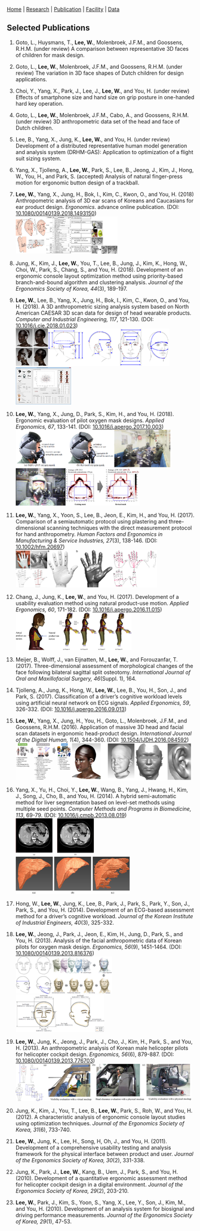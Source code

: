 [Home](README.md) | [Research](research.md) | [Publication](publication.md) | [Facility](facility.md) | [Data](data.md)

## Selected Publications

1.	Goto, L., Huysmans, T., **Lee, W.**, Molenbroek, J.F.M., and Goossens, R.H.M. (under review) A comparison between representative 3D faces of children for mask design.

1.	Goto, L., **Lee, W.**, Molenbroek, J.F.M., and Goossens, R.H.M. (under review) The variation in 3D face shapes of Dutch children for design applications.

1. Choi, Y., Yang, X., Park, J., Lee, J., **Lee, W.**, and You, H. (under review) Effects of smartphone size and hand size on grip posture in one-handed hard key operation.

1. Goto, L., **Lee, W.**, Molenbroek, J.F.M., Cabo, A., and Goossens, R.H.M. (under review) 3D anthropometric data set of the head and face of Dutch children.

1. Lee, B., Yang, X., Jung, K., **Lee, W.**, and You, H. (under review) Development of a distributed representative human model generation and analysis system (DRHM-GAS): Application to optimization of a flight suit sizing system.

1. Yang, X., Tjolleng, A., **Lee, W.**, Park, S., Lee, B., Jeong, J., Kim, J., Hong, W., You, H., and Park, S. (accepted) Analysis of natural finger-press motion for ergonomic button design of a trackball.

1. **Lee, W.**, Yang, X., Jung, H., Bok, I., Kim, C., Kwon, O., and You, H. (2018) Anthropometric analysis of 3D ear scans of Koreans and Caucasians for ear product design. *Ergonomics*. advance online publication. (DOI: [10.1080/00140139.2018.1493150](https://doi.org/10.1080/00140139.2018.1493150))<br><img src="img/publication/2018_ear_01.jpg" height="100"><img src="img/publication/2018_ear_02.jpg" height="100">

1. Jung, K., Kim, J., **Lee, W.**, You, T., Lee, B., Jung, J., Kim, K., Hong, W., Choi, W., Park, S., Chang, S., and You, H. (2018). Development of an ergonomic console layout optimization method using priority-based branch-and-bound algorithm and clustering analysis. *Journal of the Ergonomics Society of Korea, 44*(3), 189-197.

1. **Lee, W.**, Lee, B., Yang, X., Jung, H., Bok, I., Kim, C., Kwon, O., and You, H. (2018). A 3D anthropometric sizing analysis system based on North American CAESAR 3D scan data for design of head wearable products. *Computer and Industrial Engineering, 117*, 121-130. (DOI: [10.1016/j.cie.2018.01.023](https://doi.org/10.1016/j.cie.2018.01.023))<br><img src="img/publication/2018_3DASAS_01.png" height="100"><img src="img/publication/2018_3DASAS_02.png" height="100"><img src="img/publication/2018_3DASAS_03.png" height="100">

1. **Lee, W.**, Yang, X., Jung, D., Park, S., Kim, H., and You, H. (2018). Ergonomic evaluation of pilot oxygen mask designs. *Applied Ergonomics, 67*, 133-141. (DOI: [10.1016/j.apergo.2017.10.003](https://doi.org/10.1016/j.apergo.2017.10.003))<br><img src="img/publication/2018_MaskDesign_01.png" height="100"><img src="img/publication/2018_MaskDesign_02.jpg" height="100"><img src="img/publication/2018_MaskDesign_03.jpg" height="100"><img src="img/publication/2018_MaskDesign_04.png" height="100">

1. **Lee, W.**, Yang, X., Yoon, S., Lee, B., Jeon, E., Kim, H., and You, H. (2017). Comparison of a semiautomatic protocol using plastering and three-dimensional scanning techniques with the direct measurement protocol for hand anthropometry. *Human Factors and Ergonomics in Manufacturing & Service Industries, 27*(3), 138-146. (DOI: [10.1002/hfm.20697](https://doi.org/10.1002/hfm.20697))<br><img src="img/publication/2017_3D_SAMP_01.jpg" height="100"><img src="img/publication/2017_3D_SAMP_02.jpg" height="100"><img src="img/publication/2017_3D_SAMP_03.png" height="100">

1. Chang, J., Jung, K., **Lee, W.**, and You, H. (2017). Development of a usability evaluation method using natural product-use motion. *Applied Ergonomics, 60*, 171-182. (DOI: [10.1016/j.apergo.2016.11.015](https://doi.org/10.1016/j.apergo.2016.11.015))<br><img src="img/publication/2017_NaturalMotion_01.jpg" height="100"><img src="img/publication/2017_NaturalMotion_02.jpg" height="100">

1. Meijer, B., Wolff, J., van Eijnatten, M., **Lee, W.**, and Forouzanfar, T. (2017). Three-dimensional assessment of morphological changes of the face following bilateral sagittal split osteotomy. *International Journal of Oral and Maxillofacial Surgery, 46*(Suppl. 1), 164.

1. Tjolleng, A., Jung, K., Hong, W., **Lee, W.**, Lee, B., You, H., Son, J., and Park, S. (2017). Classification of a driver’s cognitive workload levels using artificial neural network on ECG signals. *Applied Ergonomics, 59*, 326-332. (DOI: [10.1016/j.apergo.2016.09.013](https://doi.org/10.1016/j.apergo.2016.09.013))

1. **Lee, W.**, Yang, X., Jung, H., You, H., Goto, L., Molenbroek, J.F.M., and Goossens, R.H.M. (2016). Application of massive 3D head and facial scan datasets in ergonomic head-product design. *International Journal of the Digital Human, 1*(4), 344-360. (DOI: [10.1504/IJDH.2016.084592](https://www.inderscienceonline.com/doi/abs/10.1504/IJDH.2016.084592))<br><img src="img/publication/2016_Massive3DScans_01.png" height="100"><img src="img/publication/2016_Massive3DScans_02.png" height="100">

1. Yang, X., Yu, H., Choi, Y., **Lee, W.**, Wang, B., Yang, J., Hwang, H., Kim, J., Song, J., Cho, B., and You, H. (2014). A hybrid semi-automatic method for liver segmentation based on level-set methods using multiple seed points. *Computer Methods and Programs in Biomedicine, 113*, 69-79. (DOI: [10.1016/j.cmpb.2013.08.019](https://doi.org/10.1016/j.cmpb.2013.08.019))<br><img src="img/publication/2014_DrLiver_01.jpg" height="100"><img src="img/publication/2014_DrLiver_02.jpg" height="100">

1. Hong, W., **Lee, W.**, Jung, K., Lee, B., Park, J., Park, S., Park, Y., Son, J., Park, S., and You, H. (2014). Development of an ECG-based assessment method for a driver’s cognitive workload. *Journal of the Korean Institute of Industrial Engineers, 40*(3), 325-332.

1. **Lee, W.**, Jeong, J., Park, J., Jeon, E., Kim, H., Jung, D., Park, S., and You, H. (2013). Analysis of the facial anthropometric data of Korean pilots for oxygen mask design. *Ergonomics, 56*(9), 1451-1464. (DOI: [10.1080/00140139.2013.816376](https://doi.org/10.1080/00140139.2013.816376))<br><img src="img/publication/2013_FaceAnthro_01.jpg" height="100"><img src="img/publication/2013_FaceAnthro_02.png" height="100"><img src="img/publication/2013_FaceAnthro_03.png" height="100">

1. **Lee, W.**, Jung, K., Jeong, J., Park, J., Cho, J., Kim, H., Park, S., and You, H. (2013). An anthropometric analysis of Korean male helicopter pilots for helicopter cockpit design. *Ergonomics, 56*(6), 879-887. (DOI: [10.1080/00140139.2013.776703](https://doi.org/10.1080/00140139.2013.776703))<br><img src="img/publication/2013_BodyAnthro_01.jpg" height="100"><img src="img/publication/2013_BodyAnthro_02.png" height="100">

1. Jung, K., Kim, J., You, T., Lee, B., **Lee, W.**, Park, S., Roh, W., and You, H. (2012). A characteristic analysis of ergonomic console layout studies using optimization techniques. *Journal of the Ergonomics Society of Korea, 31*(6), 733-740.

1. **Lee, W.**, Jung, K., Lee, H., Song, H, Oh, J., and You, H. (2011). Development of a comprehensive usability testing and analysis framework for the physical interface between product and user. *Journal of the Ergonomics Society of Korea, 30*(2), 331-338.

1. Jung, K., Park, J., **Lee, W.**, Kang, B., Uem, J., Park, S., and You, H. (2010). Development of a quantitative ergonomic assessment method for helicopter cockpit design in a digital environment. *Journal of the Ergonomics Society of Korea, 29*(2), 203-210.

1. **Lee, W.**, Park, J., Kim, S., Yoon, S., Yang, X., Lee, Y., Son, J., Kim, M., and You, H. (2010). Development of an analysis system for biosignal and driving performance measurements. *Journal of the Ergonomics Society of Korea, 29*(1), 47-53.
